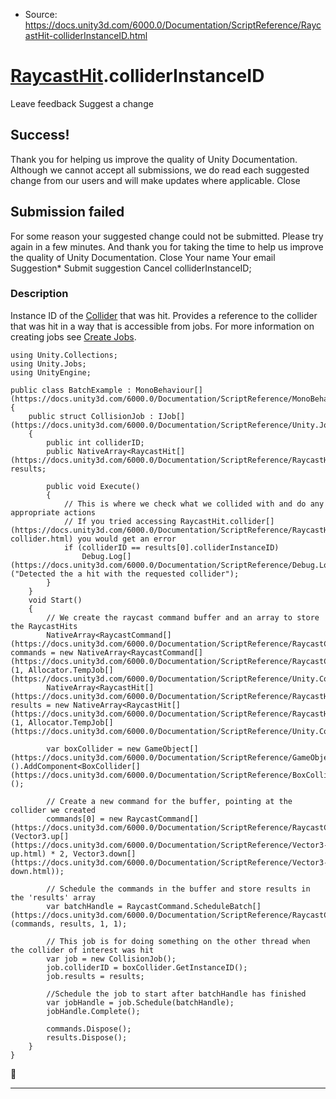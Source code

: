 * Source: https://docs.unity3d.com/6000.0/Documentation/ScriptReference/RaycastHit-colliderInstanceID.html

#  [RaycastHit](https://docs.unity3d.com/6000.0/Documentation/ScriptReference/RaycastHit.html).colliderInstanceID
Leave feedback
Suggest a change
## Success!
Thank you for helping us improve the quality of Unity Documentation. Although we cannot accept all submissions, we do read each suggested change from our users and will make updates where applicable.
Close
## Submission failed
For some reason your suggested change could not be submitted. Please <a>try again</a> in a few minutes. And thank you for taking the time to help us improve the quality of Unity Documentation.
Close
Your name Your email Suggestion* Submit suggestion
Cancel
colliderInstanceID; 
### Description
Instance ID of the [Collider](https://docs.unity3d.com/6000.0/Documentation/ScriptReference/Collider.html) that was hit.
Provides a reference to the collider that was hit in a way that is accessible from jobs. For more information on creating jobs see [Create Jobs](https://docs.unity3d.com/6000.0/Documentation/Manual/JobSystemCreatingJobs.html).
```
using Unity.Collections;
using Unity.Jobs;
using UnityEngine;  
  
public class BatchExample : MonoBehaviour[](https://docs.unity3d.com/6000.0/Documentation/ScriptReference/MonoBehaviour.html)
{
    public struct CollisionJob : IJob[](https://docs.unity3d.com/6000.0/Documentation/ScriptReference/Unity.Jobs.IJob.html)
    {
        public int colliderID;
        public NativeArray<RaycastHit[](https://docs.unity3d.com/6000.0/Documentation/ScriptReference/RaycastHit.html)> results;  
  
        public void Execute()
        {
            // This is where we check what we collided with and do any appropriate actions
            // If you tried accessing RaycastHit.collider[](https://docs.unity3d.com/6000.0/Documentation/ScriptReference/RaycastHit-collider.html) you would get an error
            if (colliderID == results[0].colliderInstanceID)
                Debug.Log[](https://docs.unity3d.com/6000.0/Documentation/ScriptReference/Debug.Log.html)("Detected the a hit with the requested collider");
        }
    }
    void Start()
    {
        // We create the raycast command buffer and an array to store the RaycastHits
        NativeArray<RaycastCommand[](https://docs.unity3d.com/6000.0/Documentation/ScriptReference/RaycastCommand.html)> commands = new NativeArray<RaycastCommand[](https://docs.unity3d.com/6000.0/Documentation/ScriptReference/RaycastCommand.html)>(1, Allocator.TempJob[](https://docs.unity3d.com/6000.0/Documentation/ScriptReference/Unity.Collections.Allocator.TempJob.html));
        NativeArray<RaycastHit[](https://docs.unity3d.com/6000.0/Documentation/ScriptReference/RaycastHit.html)> results = new NativeArray<RaycastHit[](https://docs.unity3d.com/6000.0/Documentation/ScriptReference/RaycastHit.html)>(1, Allocator.TempJob[](https://docs.unity3d.com/6000.0/Documentation/ScriptReference/Unity.Collections.Allocator.TempJob.html));  
  
        var boxCollider = new GameObject[](https://docs.unity3d.com/6000.0/Documentation/ScriptReference/GameObject.html)().AddComponent<BoxCollider[](https://docs.unity3d.com/6000.0/Documentation/ScriptReference/BoxCollider.html)>();  
  
        // Create a new command for the buffer, pointing at the collider we created
        commands[0] = new RaycastCommand[](https://docs.unity3d.com/6000.0/Documentation/ScriptReference/RaycastCommand.html)(Vector3.up[](https://docs.unity3d.com/6000.0/Documentation/ScriptReference/Vector3-up.html) * 2, Vector3.down[](https://docs.unity3d.com/6000.0/Documentation/ScriptReference/Vector3-down.html));  
  
        // Schedule the commands in the buffer and store results in the 'results' array
        var batchHandle = RaycastCommand.ScheduleBatch[](https://docs.unity3d.com/6000.0/Documentation/ScriptReference/RaycastCommand.ScheduleBatch.html)(commands, results, 1, 1);  
  
        // This job is for doing something on the other thread when the collider of interest was hit
        var job = new CollisionJob();
        job.colliderID = boxCollider.GetInstanceID();
        job.results = results;  
  
        //Schedule the job to start after batchHandle has finished
        var jobHandle = job.Schedule(batchHandle);
        jobHandle.Complete();  
  
        commands.Dispose();
        results.Dispose();
    }
}

```

* * *
